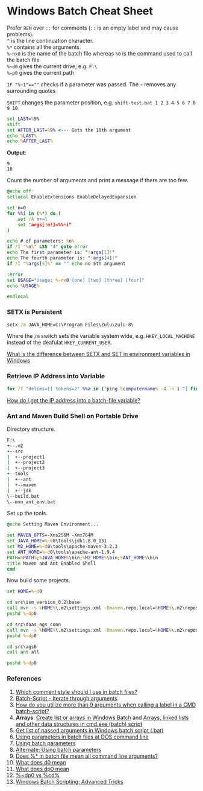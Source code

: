 # Windows Batch Cheat Sheet

Prefer `REM` over `::` for comments (`::` is an empty label and may cause problems).<br/>
`^` is the line continuation character.<br/>
`%*` contains all the arguments.<br/>
`%~nx0` is the name of the batch file whereas `%0` is the command used to call the batch file<br/>
`%~d0` gives the current drive, e.g. `F:\`<br/>
`%~p0` gives the current path

`IF "%~1"==""` checks if a parameter was passed. The `~` removes any surrounding quotes

`SHIFT` changes the parameter position, e.g. `shift-test.bat 1 2 3 4 5 6 7 8 9 10`

```bat
set LAST=%9%
shift
set AFTER_LAST=%9% <--- Gets the 10th argument
echo %LAST%
echo %AFTER_LAST%
```
**Output**:
```
9
10
```

Count the number of arguments and print a message if there are too few.

```bat
@echo off
setlocal EnableExtensions EnableDelayedExpansion

set n=0
for %%i in (%*) do (
    set /A n+=1
    set "args[!n!]=%%~i"
)

echo # of parameters: %n%
if /I "%n%" LSS "4" goto error
echo The first parameter is: "!args[1]!"
echo The fourth parameter is: "!args[4]!"
if /I "%args[5]%" == "" echo no 5th argument

:error
set USAGE="Usage: %~nx0 [one] [two] [three] [four]"
echo %USAGE%

endlocal
```

### SETX is Persistent

```bat
setx /m JAVA_HOME=C:\Program Files\Zulu\zulu-8\
```

Where the `/m` switch sets the variable system wide, e.g. `HKEY_LOCAL_MACHINE` instead of the deafulat `HKEY_CURRENT_USER`.

[What is the difference between SETX and SET in environment variables in Windows](https://superuser.com/a/916652/1100004)

### Retrieve IP Address into Variable

```bat
for /f "delims=[] tokens=2" %%a in ('ping %computername% -4 -n 1 ^| findstr "["') do (set ip=%%a)
```
[How do I get the IP address into a batch-file variable?](http://stackoverflow.com/questions/5898763/how-do-i-get-the-ip-address-into-a-batch-file-variable)

### Ant and Maven Build Shell on Portable Drive

Directory structure.

```bat
F:\
+--.m2
+--src
|  +--project1
|  +--project2
|  +--project3
+--tools
|  +--ant
|  +--maven
|  +--jdk
\--build.bat
\--mvn_ant_env.bat
```

Set up the tools.

```bat
@echo Setting Maven Environment...

set MAVEN_OPTS=-Xms256M -Xmx764M
set JAVA_HOME=%~d0\tools\jdk1.8.0_131
set M2_HOME=%~d0\tools\apache-maven-3.2.3
set ANT_HOME=%~d0\tools\apache-ant-1.9.4
PATH=%PATH%;%JAVA_HOME%\bin;%M2_HOME%\bin;%ANT_HOME%\bin
title Maven and Ant Enabled Shell
cmd
```

Now build some projects.

```bat
set HOME=%~d0

cd src\ism_version_0.2\base
call mvn -s %HOME%\.m2\settings.xml -Dmaven.repo.local=%HOME%\.m2\repository clean install
pushd %~dp0

cd src\daas_ags_conn
call mvn -s %HOME%\.m2\settings.xml -Dmaven.repo.local=%HOME%\.m2\repository clean install
pushd %~dp0

cd src\ags6
call ant all

pushd %~dp0
```

### References
1. [Which comment style should I use in batch files?](http://stackoverflow.com/a/12407934/6146580)
2. [Batch-Script - Iterate through arguments](http://stackoverflow.com/a/19837690/6146580)
3. [How do you utilize more than 9 arguments when calling a label in a CMD batch-script?](http://stackoverflow.com/a/29886675/6146580)
4. **Arrays**: [Create list or arrays in Windows Batch](http://stackoverflow.com/a/17606350/6146580) and [Arrays, linked lists and other data structures in cmd.exe (batch) script](http://stackoverflow.com/a/10167990/6146580)
5. [Get list of passed arguments in Windows batch script (.bat)](http://stackoverflow.com/a/382312/6146580)
6. [Using parameters in batch files at DOS command line](http://stackoverflow.com/a/14298769/6146580)
7. [Using batch parameters](https://www.microsoft.com/resources/documentation/windows/xp/all/proddocs/en-us/percent.mspx?mfr=true)
8. [Alternate: Using batch parameters](https://web.archive.org/web/20150313200655/http://www.microsoft.com/resources/documentation/windows/xp/all/proddocs/en-us/percent.mspx?mfr=true)
9. [Does %* in batch file mean all command line arguments?](https://superuser.com/a/149958/1100004)
10. [What does d0 mean](https://stackoverflow.com/questions/112055/what-does-d0-mean-in-a-windows-batch-file)
11. [What does dp0 mean](https://stackoverflow.com/questions/5034076/what-does-dp0-mean-and-how-does-it-work)
12. [%~dp0 vs %cd%](http://www.computerhope.com/forum/index.php?topic=54333.0)
13. [Windows Batch Scripting: Advanced Tricks](https://steve-jansen.github.io/guides/windows-batch-scripting/part-10-advanced-tricks.html)
